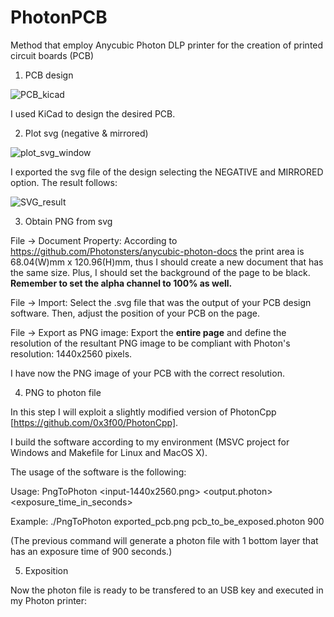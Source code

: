 # PhotonPCB
Method that employ Anycubic Photon DLP printer for the creation of printed circuit boards (PCB)

1. PCB design



![PCB_kicad](https://user-images.githubusercontent.com/37478033/75089867-71ee8d00-555d-11ea-81ba-53a5a5169133.png)

I used KiCad to design the desired PCB.


2. Plot svg (negative & mirrored)

![plot_svg_window](https://user-images.githubusercontent.com/37478033/75089919-da3d6e80-555d-11ea-9b6e-0d40b6db9175.png)

I exported the svg file of the design selecting the NEGATIVE and MIRRORED option. The result follows:

![SVG_result](https://user-images.githubusercontent.com/37478033/75089949-415b2300-555e-11ea-86a9-fd28bfb975dc.png)

3. Obtain PNG from svg

File -> Document Property:
According to https://github.com/Photonsters/anycubic-photon-docs the print area is 68.04(W)mm x 120.96(H)mm, thus I should create a new document that has the same size. Plus, I should set the background of the page to be black. **Remember to set the alpha channel to 100% as well.**

File -> Import:
Select the .svg file that was the output of your PCB design software.
Then, adjust the position of your PCB on the page.

File -> Export as PNG image:
Export the **entire page** and define the resolution of the resultant PNG image to be compliant with Photon's resolution: 1440x2560 pixels.

I have now the PNG image of your PCB with the correct resolution.

4. PNG to photon file

In this step I will exploit a slightly modified version of PhotonCpp [https://github.com/0x3f00/PhotonCpp].

I build the software according to my environment (MSVC project for Windows and Makefile for Linux and MacOS X).

The usage of the software is the following:

Usage: PngToPhoton <input-1440x2560.png> <output.photon> <exposure_time_in_seconds>

Example: ./PngToPhoton exported_pcb.png pcb_to_be_exposed.photon 900

(The previous command will generate a photon file with 1 bottom layer that has an exposure time of 900 seconds.)

5. Exposition

Now the photon file is ready to be transfered to an USB key and executed in my Photon printer:




